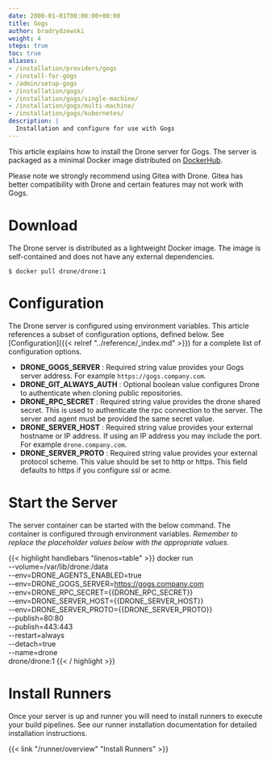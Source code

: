```yaml
---
date: 2000-01-01T00:00:00+00:00
title: Gogs
author: bradrydzewski
weight: 4
steps: true
toc: true
aliases:
- /installation/providers/gogs
- /install-for-gogs
- /admin/setup-gogs
- /installation/gogs/
- /installation/gogs/single-machine/
- /installation/gogs/multi-machine/
- /installation/gogs/kubernetes/
description: |
  Installation and configure for use with Gogs
---
```


This article explains how to install the Drone server for Gogs. The server is packaged as a minimal Docker image distributed on [DockerHub](https://hub.docker.com/r/drone/drone).

<div class="alert alert-danger">
Please note we strongly recommend using Gitea with Drone. Gitea has better compatibility with Drone and certain features may not work with Gogs.
</div>

# Download

The Drone server is distributed as a lightweight Docker image. The image is self-contained and does not have any external dependencies.

```
$ docker pull drone/drone:1
```

# Configuration

The Drone server is configured using environment variables. This article references a subset of configuration options, defined below. See [Configuration]({{< relref "../reference/_index.md" >}}) for a complete list of configuration options.

* __DRONE_GOGS_SERVER__
  : Required string value provides your Gogs server address. For example `https://gogs.company.com`.
* __DRONE_GIT_ALWAYS_AUTH__
  : Optional boolean value configures Drone to authenticate when cloning public repositories.
* __DRONE_RPC_SECRET__
  : Required string value provides the drone shared secret. This is used to authenticate the rpc connection to the server. The server and agent must be provided the same secret value.
* __DRONE_SERVER_HOST__
  : Required string value provides your external hostname or IP address. If using an IP address you may include the port. For example `drone.company.com`.
* __DRONE_SERVER_PROTO__
  : Required string value provides your external protocol scheme. This value should be set to http or https. This field defaults to https if you configure ssl or acme.

# Start the Server

The server container can be started with the below command. The container is configured through environment variables. _Remember to replace the placeholder values below with the appropriate values._

{{< highlight handlebars "linenos=table" >}}
docker run \
  --volume=/var/lib/drone:/data \
  --env=DRONE_AGENTS_ENABLED=true \
  --env=DRONE_GOGS_SERVER=https://gogs.company.com \
  --env=DRONE_RPC_SECRET={{DRONE_RPC_SECRET}} \
  --env=DRONE_SERVER_HOST={{DRONE_SERVER_HOST}} \
  --env=DRONE_SERVER_PROTO={{DRONE_SERVER_PROTO}} \
  --publish=80:80 \
  --publish=443:443 \
  --restart=always \
  --detach=true \
  --name=drone \
  drone/drone:1
{{< / highlight >}}

# Install Runners

Once your server is up and runner you will need to install runners to execute your build pipelines. See our runner installation documentation for detailed installation instructions. 

{{< link "/runner/overview" "Install Runners" >}}
